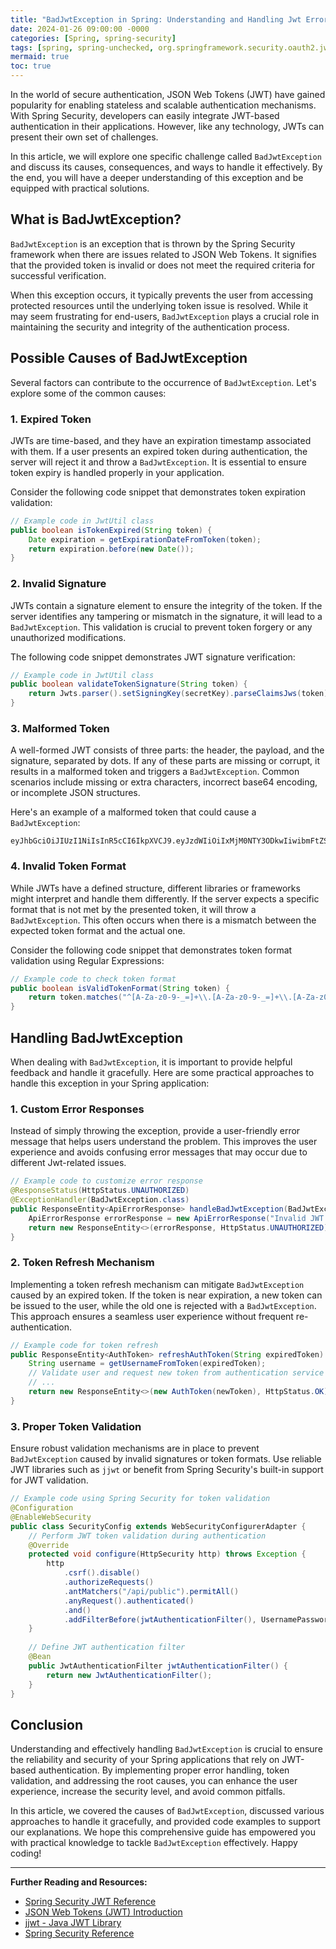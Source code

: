 ```yaml
---
title: "BadJwtException in Spring: Understanding and Handling Jwt Errors"
date: 2024-01-26 09:00:00 -0000
categories: [Spring, spring-security]
tags: [spring, spring-unchecked, org.springframework.security.oauth2.jwt]
mermaid: true
toc: true
---
```


In the world of secure authentication, JSON Web Tokens (JWT) have gained popularity for enabling stateless and scalable authentication mechanisms. With Spring Security, developers can easily integrate JWT-based authentication in their applications. However, like any technology, JWTs can present their own set of challenges.

In this article, we will explore one specific challenge called `BadJwtException` and discuss its causes, consequences, and ways to handle it effectively. By the end, you will have a deeper understanding of this exception and be equipped with practical solutions.

## What is BadJwtException?

`BadJwtException` is an exception that is thrown by the Spring Security framework when there are issues related to JSON Web Tokens. It signifies that the provided token is invalid or does not meet the required criteria for successful verification.

When this exception occurs, it typically prevents the user from accessing protected resources until the underlying token issue is resolved. While it may seem frustrating for end-users, `BadJwtException` plays a crucial role in maintaining the security and integrity of the authentication process.

## Possible Causes of BadJwtException

Several factors can contribute to the occurrence of `BadJwtException`. Let's explore some of the common causes:

### 1. Expired Token

JWTs are time-based, and they have an expiration timestamp associated with them. If a user presents an expired token during authentication, the server will reject it and throw a `BadJwtException`. It is essential to ensure token expiry is handled properly in your application.

Consider the following code snippet that demonstrates token expiration validation:

```java
// Example code in JwtUtil class
public boolean isTokenExpired(String token) {
    Date expiration = getExpirationDateFromToken(token);
    return expiration.before(new Date());
}
```

### 2. Invalid Signature

JWTs contain a signature element to ensure the integrity of the token. If the server identifies any tampering or mismatch in the signature, it will lead to a `BadJwtException`. This validation is crucial to prevent token forgery or any unauthorized modifications.

The following code snippet demonstrates JWT signature verification:

```java
// Example code in JwtUtil class
public boolean validateTokenSignature(String token) {
    return Jwts.parser().setSigningKey(secretKey).parseClaimsJws(token).getBody();
}
```

### 3. Malformed Token

A well-formed JWT consists of three parts: the header, the payload, and the signature, separated by dots. If any of these parts are missing or corrupt, it results in a malformed token and triggers a `BadJwtException`. Common scenarios include missing or extra characters, incorrect base64 encoding, or incomplete JSON structures.

Here's an example of a malformed token that could cause a `BadJwtException`:

```
eyJhbGciOiJIUzI1NiIsInR5cCI6IkpXVCJ9.eyJzdWIiOiIxMjM0NTY3ODkwIiwibmFtZSI6IkpvaG4gRG9lIiwibmJmIjoxNjMwODg4ODAwLCJleHAiOjE2MzA4OTI0MDAsImlhdCI6MTYzMDg4ODgwMH0
```

### 4. Invalid Token Format

While JWTs have a defined structure, different libraries or frameworks might interpret and handle them differently. If the server expects a specific format that is not met by the presented token, it will throw a `BadJwtException`. This often occurs when there is a mismatch between the expected token format and the actual one.

Consider the following code snippet that demonstrates token format validation using Regular Expressions:

```java
// Example code to check token format
public boolean isValidTokenFormat(String token) {
    return token.matches("^[A-Za-z0-9-_=]+\\.[A-Za-z0-9-_=]+\\.[A-Za-z0-9-_.+/=]+$");
}
```

## Handling BadJwtException

When dealing with `BadJwtException`, it is important to provide helpful feedback and handle it gracefully. Here are some practical approaches to handle this exception in your Spring application:

### 1. Custom Error Responses

Instead of simply throwing the exception, provide a user-friendly error message that helps users understand the problem. This improves the user experience and avoids confusing error messages that may occur due to different Jwt-related issues. 

```java
// Example code to customize error response
@ResponseStatus(HttpStatus.UNAUTHORIZED)
@ExceptionHandler(BadJwtException.class)
public ResponseEntity<ApiErrorResponse> handleBadJwtException(BadJwtException ex) {
    ApiErrorResponse errorResponse = new ApiErrorResponse("Invalid JWT token");
    return new ResponseEntity<>(errorResponse, HttpStatus.UNAUTHORIZED);
}
```

### 2. Token Refresh Mechanism

Implementing a token refresh mechanism can mitigate `BadJwtException` caused by an expired token. If the token is near expiration, a new token can be issued to the user, while the old one is rejected with a `BadJwtException`. This approach ensures a seamless user experience without frequent re-authentication.

```java
// Example code for token refresh
public ResponseEntity<AuthToken> refreshAuthToken(String expiredToken) {
    String username = getUsernameFromToken(expiredToken);
    // Validate user and request new token from authentication service
    // ...
    return new ResponseEntity<>(new AuthToken(newToken), HttpStatus.OK);
}
```

### 3. Proper Token Validation

Ensure robust validation mechanisms are in place to prevent `BadJwtException` caused by invalid signatures or token formats. Use reliable JWT libraries such as `jjwt` or benefit from Spring Security's built-in support for JWT validation.

```java
// Example code using Spring Security for token validation
@Configuration
@EnableWebSecurity
public class SecurityConfig extends WebSecurityConfigurerAdapter {
    // Perform JWT token validation during authentication
    @Override
    protected void configure(HttpSecurity http) throws Exception {
        http
            .csrf().disable()
            .authorizeRequests()
            .antMatchers("/api/public").permitAll()
            .anyRequest().authenticated()
            .and()
            .addFilterBefore(jwtAuthenticationFilter(), UsernamePasswordAuthenticationFilter.class);
    }
    
    // Define JWT authentication filter
    @Bean
    public JwtAuthenticationFilter jwtAuthenticationFilter() {
        return new JwtAuthenticationFilter();
    }
}
```

## Conclusion

Understanding and effectively handling `BadJwtException` is crucial to ensure the reliability and security of your Spring applications that rely on JWT-based authentication. By implementing proper error handling, token validation, and addressing the root causes, you can enhance the user experience, increase the security level, and avoid common pitfalls.

In this article, we covered the causes of `BadJwtException`, discussed various approaches to handle it gracefully, and provided code examples to support our explanations. We hope this comprehensive guide has empowered you with practical knowledge to tackle `BadJwtException` effectively. Happy coding!

---

**Further Reading and Resources:**

- [Spring Security JWT Reference](https://docs.spring.io/spring-security/site/docs/current/reference/html5/#servlet-jwt)
- [JSON Web Tokens (JWT) Introduction](https://jwt.io/introduction/)
- [jjwt - Java JWT Library](https://github.com/jwtk/jjwt)
- [Spring Security Reference](https://docs.spring.io/spring-security/site/docs/current/reference/html5/)
